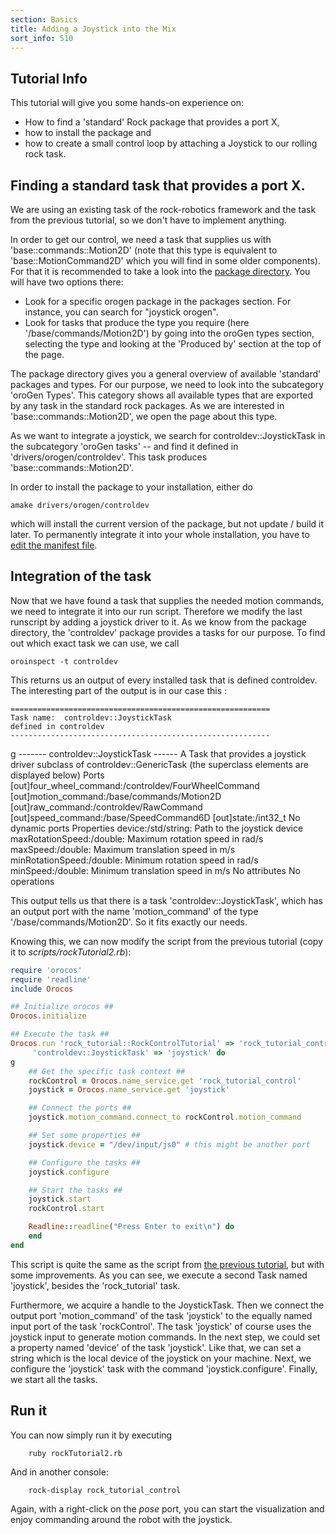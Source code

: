 ```yaml
---
section: Basics
title: Adding a Joystick into the Mix
sort_info: 510
---
```

Tutorial Info
-----------

This tutorial will give you some hands-on experience on:

 * How to find a 'standard' Rock package that provides a port X,
 * how to install the package and
 * how to create a small control loop by attaching a Joystick to our rolling rock task.


Finding a standard task that provides a port X.
-----------

We are using an existing task of the rock-robotics framework and the task from the previous
tutorial, so we don't have to implement anything.

In order to get our control, we need a task that supplies us with 'base::commands::Motion2D' (note that this
type is equivalent to 'base::MotionCommand2D' which you will find in some older components).
For that it is recommended to take a look into the [package directory](../../package_directory.html).
You will have two options there:

 * Look for a specific orogen package in the packages section. For instance, you can search for
   "joystick orogen".
 * Look for tasks that produce the type you require (here '/base/commands/Motion2D') by going into
   the oroGen types section, selecting the type and looking at the 'Produced by' section at the
   top of the page.

The package directory gives you a general overview of available 'standard' packages and types.
For our purpose, we need to look into the subcategory 'oroGen Types'. This category shows all
available types that are exported by any task in the standard rock packages. As we are interested
in 'base::commands::Motion2D', we open the page about this type.

As we want to integrate a joystick, we search for controldev::JoystickTask
in the subcategory 'oroGen tasks' -- and find it defined in 'drivers/orogen/controldev'.
This task produces 'base::commands::Motion2D'.

In order to install the package to your installation, either do

~~~ text
amake drivers/orogen/controldev
~~~

which will install the current version of the package, but not update / build it
later. To permanently integrate it into your whole installation, you have to [edit the
manifest file](100_basics_create_library.html#add-to-manifest).

Integration of the task
----------

Now that we have found a task that supplies the needed motion commands, we need to integrate it into
our run script. Therefore we modify the last runscript by adding a joystick driver to it.
As we know from the package directory, the 'controldev' package provides a tasks for our purpose. To find
out which exact task we can use, we call

~~~ text
oroinspect -t controldev
~~~

This returns us an output of every installed task that is defined controldev.
The interesting part of the output is in our case this :

    ==========================================================
    Task name:  controldev::JoystickTask
    defined in controldev
    ----------------------------------------------------------
g
    ------- controldev::JoystickTask ------
    A Task that provides a joystick driver
    subclass of controldev::GenericTask (the superclass elements are displayed below)
    Ports
      [out]four_wheel_command:/controldev/FourWheelCommand
      [out]motion_command:/base/commands/Motion2D
      [out]raw_command:/controldev/RawCommand
      [out]speed_command:/base/SpeedCommand6D
      [out]state:/int32_t
    No dynamic ports
    Properties
      device:/std/string: Path to the joystick device
      maxRotationSpeed:/double: Maximum rotation speed in rad/s
      maxSpeed:/double: Maximum translation speed in m/s
      minRotationSpeed:/double: Minimum rotation speed in rad/s
      minSpeed:/double: Minimum translation speed in m/s
    No attributes
    No operations

This output tells us that there is a task 'controldev::JoystickTask', which has an
output port with the name 'motion_command' of the type '/base/commands/Motion2D'.
So it fits exactly our needs.

Knowing this, we can now modify the script from the previous tutorial (copy it
to _scripts/rockTutorial2.rb_):

~~~ ruby
require 'orocos'
require 'readline'
include Orocos

## Initialize orocos ##
Orocos.initialize

## Execute the task ##
Orocos.run 'rock_tutorial::RockControlTutorial' => 'rock_tutorial_control',
     'controldev::JoystickTask' => 'joystick' do
g
    ## Get the specific task context ##
    rockControl = Orocos.name_service.get 'rock_tutorial_control'
    joystick = Orocos.name_service.get 'joystick'

    ## Connect the ports ##
    joystick.motion_command.connect_to rockControl.motion_command

    ## Set some properties ##
    joystick.device = "/dev/input/js0" # this might be another port

    ## Configure the tasks ##
    joystick.configure

    ## Start the tasks ##
    joystick.start
    rockControl.start

    Readline::readline("Press Enter to exit\n") do
    end
end

~~~

This script is quite the same as the script from 
[the previous tutorial](./500_simulate_a_robot.html), but with some 
improvements. As you can see, we execute a second Task named 'joystick', 
besides the 'rock_tutorial' task.

Furthermore, we acquire a handle to the JoystickTask. Then we connect the output port 'motion_command'
of the task 'joystick' to the equally named input port of the task 'rockControl'. The task 'joystick' of course uses the
joystick input to generate motion commands. In the next step, we could set a property named 'device' of the task 'joystick'.
Like that, we can set a string which is the local device of the joystick on your machine. Next, we configure the 'joystick'
task with the command 'joystick.configure'. Finally, we start all the tasks.

Run it
----------
You can now simply run it by executing

~~~ text
    ruby rockTutorial2.rb
~~~
And in another console:

~~~ text
    rock-display rock_tutorial_control
~~~
Again, with a right-click on the *pose* port, you can start the visualization and enjoy commanding around the robot with the joystick.
